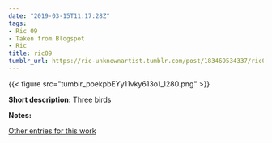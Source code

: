 ```yaml
---
date: "2019-03-15T11:17:28Z"
tags:
- Ric 09
- Taken from Blogspot
- Ric
title: ric09
tumblr_url: https://ric-unknownartist.tumblr.com/post/183469534337/ric09
---
```

{{< figure src="tumblr_poekpbEYy11vky613o1_1280.png" >}} 

**Short description:** Three birds

**Notes:**

[Other entries for this work](/tags/Ric-09)

